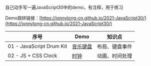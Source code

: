 自己动手写一遍JavaScript30中的demo，有注释，用于练习

Demo跳转链接：[https://jonnylong-cn.github.io/2021-JavaScript30/](https://jonnylong-cn.github.io/2021-JavaScript30/)

|序号|Demo|知识点|
|--|--|--|
|01 - JavaScript Drum Kit|[音乐键盘](https://jonnylong-cn.github.io/2021-JavaScript30/01%20-%20JavaScript%20Drum%20Kit/index.html)|布局、键盘事件|
|02 - JS + CSS Clock|[时钟](https://jonnylong-cn.github.io/2021-JavaScript30/02%20-%20JS%20+%20CSS%20Clock/index.html)|动画、时间处理|
